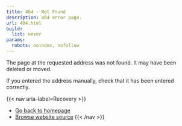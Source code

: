```yaml
---
title: 404 - Not Found
description: 404 error page.
url: 404.html
build:
  list: never
params:
  robots: noindex, nofollow
---
```


The page at the requested address was not found. It may have been deleted or
moved.

If you entered the address manually, check that it has been entered correctly.

{{< nav aria-label=Recovery >}}
* [Go back to homepage](/)
* [Browse website source](https://github.com/krobbi/krobbi.github.io)
{{< /nav >}}
